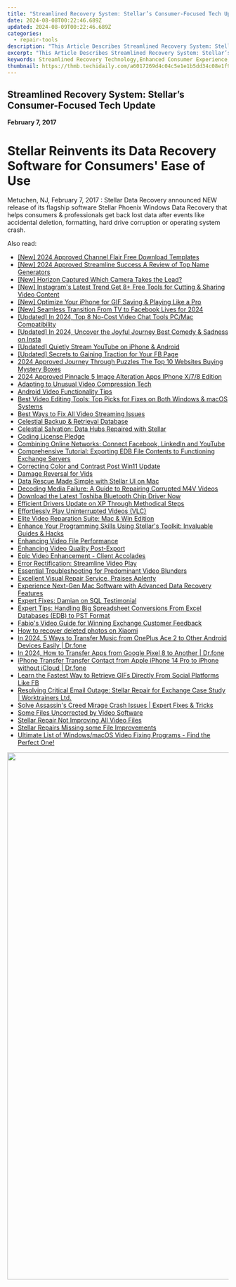 ```yaml
---
title: "Streamlined Recovery System: Stellar’s Consumer-Focused Tech Update"
date: 2024-08-08T00:22:46.689Z
updated: 2024-08-09T00:22:46.689Z
categories:
  - repair-tools
description: "This Article Describes Streamlined Recovery System: Stellar’s Consumer-Focused Tech Update"
excerpt: "This Article Describes Streamlined Recovery System: Stellar’s Consumer-Focused Tech Update"
keywords: Streamlined Recovery Technology,Enhanced Consumer Experience,Tech Update for Recovery Systems,Stellar Technology Advancements,Consumer-Centric Recovery Tech,Efficient Recovery Solutions,Advanced Technology for Customer-Focused Recovery
thumbnail: https://thmb.techidaily.com/a6017269d4c04c5e1e1b5dd34c08e1f92a0a41c1ec409bdbe7a0807e99cdc6f4.jpg
---
```


## Streamlined Recovery System: Stellar’s Consumer-Focused Tech Update

**February 7, 2017**

# **Stellar Reinvents its Data Recovery Software for Consumers' Ease of Use**

Metuchen, NJ, February 7, 2017 : Stellar Data Recovery announced NEW release of its flagship software Stellar Phoenix Windows Data Recovery that helps consumers & professionals get back lost data after events like accidental deletion, formatting, hard drive corruption or operating system crash.


<ins class="adsbygoogle"
     style="display:block"
     data-ad-format="autorelaxed"
     data-ad-client="ca-pub-7571918770474297"
     data-ad-slot="1223367746"></ins>



<ins class="adsbygoogle"
     style="display:block"
     data-ad-client="ca-pub-7571918770474297"
     data-ad-slot="8358498916"
     data-ad-format="auto"
     data-full-width-responsive="true"></ins>



<span class="atpl-alsoreadstyle">Also read:</span>
<div><ul>
<li><a href="https://facebook-video-footage.techidaily.com/new-2024-approved-channel-flair-free-download-templates/"><u>[New] 2024 Approved  Channel Flair  Free Download Templates</u></a></li>
<li><a href="https://youtube-web.techidaily.com/024-approved-streamline-success-a-review-of-top-name-generators/"><u>[New] 2024 Approved  Streamline Success  A Review of Top Name Generators</u></a></li>
<li><a href="https://some-knowledge.techidaily.com/new-horizon-captured-which-camera-takes-the-lead/"><u>[New] Horizon Captured  Which Camera Takes the Lead?</u></a></li>
<li><a href="https://instagram-video-files.techidaily.com/new-instagrams-latest-trend-get-8plus-free-tools-for-cutting-and-sharing-video-content/"><u>[New] Instagram's Latest Trend  Get 8+ Free Tools for Cutting & Sharing Video Content</u></a></li>
<li><a href="https://extra-support.techidaily.com/new-optimize-your-iphone-for-gif-saving-and-playing-like-a-pro/"><u>[New] Optimize Your iPhone for GIF Saving & Playing Like a Pro</u></a></li>
<li><a href="https://facebook-clips.techidaily.com/new-seamless-transition-from-tv-to-facebook-lives-for-2024/"><u>[New] Seamless Transition  From TV to Facebook Lives for 2024</u></a></li>
<li><a href="https://video-capture.techidaily.com/updated-in-2024-top-8-no-cost-video-chat-tools-pcmac-compatibility/"><u>[Updated] In 2024, Top 8 No-Cost Video Chat Tools  PC/Mac Compatibility</u></a></li>
<li><a href="https://instagram-video-recordings.techidaily.com/updated-in-2024-uncover-the-joyful-journey-best-comedy-and-sadness-on-insta/"><u>[Updated] In 2024, Uncover the Joyful Journey  Best Comedy & Sadness on Insta</u></a></li>
<li><a href="https://facebook-video-footage.techidaily.com/updated-quietly-stream-youtube-on-iphone-and-android/"><u>[Updated] Quietly Stream YouTube on iPhone & Android</u></a></li>
<li><a href="https://facebook-video-recording.techidaily.com/updated-secrets-to-gaining-traction-for-your-fb-page/"><u>[Updated] Secrets to Gaining Traction for Your FB Page</u></a></li>
<li><a href="https://extra-support.techidaily.com/2024-approved-journey-through-puzzles-the-top-10-websites-buying-mystery-boxes/"><u>2024 Approved  Journey Through Puzzles  The Top 10 Websites Buying Mystery Boxes</u></a></li>
<li><a href="https://extra-approaches.techidaily.com/2024-approved-pinnacle-5-image-alteration-apps-iphone-x78-edition/"><u>2024 Approved  Pinnacle 5 Image Alteration Apps  IPhone X/7/8 Edition</u></a></li>
<li><a href="https://data-wizards.techidaily.com/adapting-to-unusual-video-compression-tech/"><u>Adapting to Unusual Video Compression Tech</u></a></li>
<li><a href="https://data-wizards.techidaily.com/android-video-functionality-tips/"><u>Android Video Functionality Tips</u></a></li>
<li><a href="https://data-wizards.techidaily.com/best-video-editing-tools-top-picks-for-fixes-on-both-windows-and-macos-systems/"><u>Best Video Editing Tools: Top Picks for Fixes on Both Windows & macOS Systems</u></a></li>
<li><a href="https://data-wizards.techidaily.com/1720670531729-best-ways-to-fix-all-video-streaming-issues/"><u>Best Ways to Fix All Video Streaming Issues</u></a></li>
<li><a href="https://data-wizards.techidaily.com/celestial-backup-and-retrieval-database/"><u>Celestial Backup & Retrieval Database</u></a></li>
<li><a href="https://data-wizards.techidaily.com/celestial-salvation-data-hubs-repaired-with-stellar/"><u>Celestial Salvation: Data Hubs Repaired with Stellar</u></a></li>
<li><a href="https://data-wizards.techidaily.com/coding-license-pledge/"><u>Coding License Pledge</u></a></li>
<li><a href="https://data-wizards.techidaily.com/combining-online-networks-connect-facebook-linkedin-and-youtube/"><u>Combining Online Networks: Connect Facebook, LinkedIn and YouTube</u></a></li>
<li><a href="https://data-wizards.techidaily.com/comprehensive-tutorial-exporting-edb-file-contents-to-functioning-exchange-servers/"><u>Comprehensive Tutorial: Exporting EDB File Contents to Functioning Exchange Servers</u></a></li>
<li><a href="https://data-wizards.techidaily.com/correcting-color-and-contrast-post-win11-update/"><u>Correcting Color and Contrast Post Win11 Update</u></a></li>
<li><a href="https://data-wizards.techidaily.com/damage-reversal-for-vids/"><u>Damage Reversal for Vids</u></a></li>
<li><a href="https://data-wizards.techidaily.com/data-rescue-made-simple-with-stellar-ui-on-mac/"><u>Data Rescue Made Simple with Stellar UI on Mac</u></a></li>
<li><a href="https://data-wizards.techidaily.com/decoding-media-failure-a-guide-to-repairing-corrupted-m4v-videos/"><u>Decoding Media Failure: A Guide to Repairing Corrupted M4V Videos</u></a></li>
<li><a href="https://win-dash.techidaily.com/1722956956800-download-the-latest-toshiba-bluetooth-chip-driver-now/"><u>Download the Latest Toshiba Bluetooth Chip Driver Now</u></a></li>
<li><a href="https://driver-install.techidaily.com/efficient-drivers-update-on-xp-through-methodical-steps/"><u>Efficient Drivers Update on XP Through Methodical Steps</u></a></li>
<li><a href="https://data-wizards.techidaily.com/effortlessly-play-uninterrupted-videos-vlc/"><u>Effortlessly Play Uninterrupted Videos (VLC)</u></a></li>
<li><a href="https://data-wizards.techidaily.com/elite-video-reparation-suite-mac-and-win-edition/"><u>Elite Video Reparation Suite: Mac & Win Edition</u></a></li>
<li><a href="https://data-wizards.techidaily.com/enhance-your-programming-skills-using-stellars-toolkit-invaluable-guides-and-hacks/"><u>Enhance Your Programming Skills Using Stellar's Toolkit: Invaluable Guides & Hacks</u></a></li>
<li><a href="https://data-wizards.techidaily.com/enhancing-video-file-performance/"><u>Enhancing Video File Performance</u></a></li>
<li><a href="https://data-wizards.techidaily.com/enhancing-video-quality-post-export/"><u>Enhancing Video Quality Post-Export</u></a></li>
<li><a href="https://data-wizards.techidaily.com/epic-video-enhancement-client-accolades/"><u>Epic Video Enhancement - Client Accolades</u></a></li>
<li><a href="https://data-wizards.techidaily.com/error-rectification-streamline-video-play/"><u>Error Rectification: Streamline Video Play</u></a></li>
<li><a href="https://data-wizards.techidaily.com/essential-troubleshooting-for-predominant-video-blunders/"><u>Essential Troubleshooting for Predominant Video Blunders</u></a></li>
<li><a href="https://data-wizards.techidaily.com/excellent-visual-repair-service-praises-aplenty/"><u>Excellent Visual Repair Service, Praises Aplenty</u></a></li>
<li><a href="https://data-wizards.techidaily.com/experience-next-gen-mac-software-with-advanced-data-recovery-features/"><u>Experience Next-Gen Mac Software with Advanced Data Recovery Features</u></a></li>
<li><a href="https://data-wizards.techidaily.com/expert-fixes-damian-on-sql-testimonial/"><u>Expert Fixes: Damian on SQL Testimonial</u></a></li>
<li><a href="https://data-wizards.techidaily.com/expert-tips-handling-big-spreadsheet-conversions-from-excel-databases-edb-to-pst-format/"><u>Expert Tips: Handling Big Spreadsheet Conversions From Excel Databases (EDB) to PST Format</u></a></li>
<li><a href="https://data-wizards.techidaily.com/fabios-video-guide-for-winning-exchange-customer-feedback/"><u>Fabio's Video Guide for Winning Exchange Customer Feedback</u></a></li>
<li><a href="https://blog-min.techidaily.com/how-to-recover-deleted-photos-on-xiaomi-by-stellar-photo-recovery-android-mobile-photo-recover/"><u>How to recover deleted photos on Xiaomi</u></a></li>
<li><a href="https://android-transfer.techidaily.com/in-2024-5-ways-to-transfer-music-from-oneplus-ace-2-to-other-android-devices-easily-drfone-by-drfone-transfer-from-android-transfer-from-android/"><u>In 2024, 5 Ways to Transfer Music from OnePlus Ace 2 to Other Android Devices Easily | Dr.fone</u></a></li>
<li><a href="https://android-transfer.techidaily.com/in-2024-how-to-transfer-apps-from-google-pixel-8-to-another-drfone-by-drfone-transfer-from-android-transfer-from-android/"><u>In 2024, How to Transfer Apps from Google Pixel 8 to Another | Dr.fone</u></a></li>
<li><a href="https://iphone-transfer.techidaily.com/iphone-transfer-transfer-contact-from-apple-iphone-14-pro-to-iphone-without-icloud-drfone-by-drfone-transfer-from-ios/"><u>iPhone Transfer Transfer Contact from Apple iPhone 14 Pro to iPhone without iCloud | Dr.fone</u></a></li>
<li><a href="https://facebook-clips.techidaily.com/learn-the-fastest-way-to-retrieve-gifs-directly-from-social-platforms-like-fb/"><u>Learn the Fastest Way to Retrieve GIFs Directly From Social Platforms Like FB</u></a></li>
<li><a href="https://data-wizards.techidaily.com/1720672254611-resolving-critical-email-outage-stellar-repair-for-exchange-case-study-worktrainers-ltd/"><u>Resolving Critical Email Outage: Stellar Repair for Exchange Case Study | Worktrainers Ltd.</u></a></li>
<li><a href="https://program-issues.techidaily.com/solve-assassins-creed-mirage-crash-issues-expert-fixes-and-tricks/"><u>Solve Assassin's Creed Mirage Crash Issues | Expert Fixes & Tricks</u></a></li>
<li><a href="https://data-wizards.techidaily.com/1720669305070-some-files-uncorrected-by-video-software/"><u>Some Files Uncorrected by Video Software</u></a></li>
<li><a href="https://data-wizards.techidaily.com/1720672461093-stellar-repair-not-improving-all-video-files/"><u>Stellar Repair Not Improving All Video Files</u></a></li>
<li><a href="https://data-wizards.techidaily.com/1720673066661-stellar-repairs-missing-some-file-improvements/"><u>Stellar Repairs Missing some File Improvements</u></a></li>
<li><a href="https://data-wizards.techidaily.com/1720671133776-ultimate-list-of-windowsmacos-video-fixing-programs-find-the-perfect-one/"><u>Ultimate List of Windows/macOS Video Fixing Programs - Find the Perfect One!</u></a></li>
</ul></div>

<!-- affiliate ads begin -->
<a href="https://ukaidot.sjv.io/c/5597632/1793237/19578" target="_top" id="1793237"><img src="//a.impactradius-go.com/display-ad/19578-1793237" border="0" alt="" width="1200" height="1200"/></a><img height="0" width="0" src="https://imp.pxf.io/i/5597632/1793237/19578" style="position:absolute;visibility:hidden;" border="0" />
<!-- affiliate ads end -->